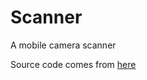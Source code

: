 # Scanner
A mobile camera scanner

Source code comes from <a href="http://www.pyimagesearch.com/free-opencv-crash-course/?utm_source=pa&utm_medium=cpc&utm_term=724f9695-65ac-4a9c-912f-31a463479257&utm_campaign=occ"> here </a>
